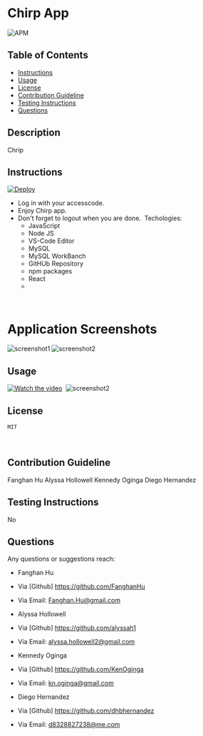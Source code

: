 # Chirp App
![APM](https://img.shields.io/apm/l/pack)
​
## Table of Contents
* [Instructions](#Instructions)
* [Usage](#Usage)
* [License](#license)
* [Contribution Guideline](#Contribution-Guideline)
* [Testing Instructions](#Testing-Instructions)
* [Questions](#Questions)
​
## Description 
Chrip 
​
## Instructions
[![Deploy](https://www.herokucdn.com/deploy/button.svg)](https://mighty-gorge-61160.herokuapp.com/)
​
* Log in with your accesscode.
​
* Enjoy Chirp app.
​
* Don't forget to logout when you are done.
​
Techologies:
    - JavaScript
    - Node JS
    - VS-Code Editor
    - MySQL
    - MySQL WorkBanch
    - GitHUb Repository
    - npm packages
    - React
    - 
​
# Application Screenshots
![screenshot1](client/assets/src/assets/images/c1.png)
![screenshot2](client/assets/src/assets/images/c2.png)​


## Usage 
[![Watch the video](https://imgur.com/0pkx4pL.png)](https://youtu.be/X9Xd8J7cLOQ)
​
![screenshot2](client/assets/src/assets/images/c2.png)
## License
    MIT
​
## Contribution Guideline
Fanghan Hu
Alyssa Hollowell
Kennedy Oginga
Diego Hernandez
## Testing Instructions
No
## Questions
Any questions or suggestions reach:
* Fanghan Hu
* Via [Github] https://github.com/FanghanHu
* Via Email: Fanghan.Hu@gmail.com
​
* Alyssa Hollowell
* Via [Github] https://github.com/alyssah1
* Via Email: alyssa.hollowell2@gmail.com
​
* Kennedy Oginga
* Via [Github] https://github.com/KenOginga
* Via Email: kn.oginga@gmail.com

* Diego Hernandez
* Via [Github] https://github.com/dhbhernandez
* Via Email: d8328827238@me.com
